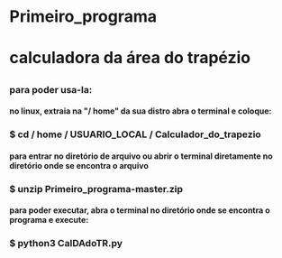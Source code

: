 # Primeiro_programa
<h1>calculadora da área do trapézio</h1>
<h2></h2>
<h3>para poder usa-la:</h3>

<h4>no linux, extraia na "/ home" da sua distro abra o terminal e coloque:</h4>

<h3>$ cd / home / USUARIO_LOCAL / Calculador_do_trapezio</h3>

<h4>para entrar no diretório de arquivo ou abrir o terminal diretamente no diretório onde se encontra o arquivo</h4>

<h3>$ unzip Primeiro_programa-master.zip</h3>

<h4>para poder executar, abra o terminal no diretório onde se encontra o programa e execute:</h4>
<h3>$ python3 CalDAdoTR.py</h3>
